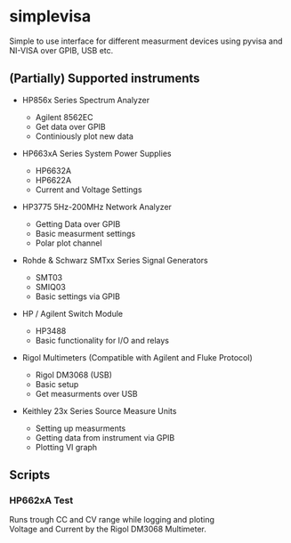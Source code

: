 # simplevisa
Simple to use interface for different measurment devices using pyvisa and NI-VISA over GPIB, USB etc.


## (Partially) Supported instruments
* HP856x Series Spectrum Analyzer 
	* Agilent 8562EC
	* Get data over GPIB
	* Continiously plot new data 
	
* HP663xA Series System Power Supplies 
	* HP6632A
	* HP6622A
	* Current and Voltage Settings
	
* HP3775 5Hz-200MHz Network Analyzer
	* Getting Data over GPIB
	* Basic measurment settings
	* Polar plot channel
	
* Rohde & Schwarz SMTxx Series Signal Generators
	* SMT03
	* SMIQ03
	* Basic settings via GPIB
	
* HP / Agilent Switch Module
	* HP3488 
	* Basic functionality for I/O and relays
	
* Rigol Multimeters (Compatible with Agilent and Fluke Protocol)
	* Rigol DM3068 (USB)
	* Basic setup
	* Get measurments over USB
	
* Keithley 23x Series Source Measure Units
	* Setting up measurments
	* Getting data from instrument via GPIB
	* Plotting VI graph

	
## Scripts
### HP662xA Test 
Runs trough CC and CV range while logging and ploting 			
Voltage and Current by the Rigol DM3068 Multimeter.
